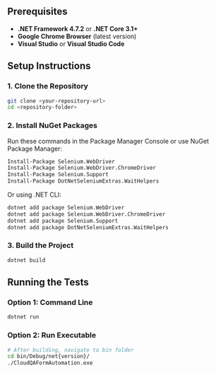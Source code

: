 ## Prerequisites

- **.NET Framework 4.7.2** or **.NET Core 3.1+**
- **Google Chrome Browser** (latest version)
- **Visual Studio** or **Visual Studio Code**

## Setup Instructions

### 1. Clone the Repository
```bash
git clone <your-repository-url>
cd <repository-folder>
```

### 2. Install NuGet Packages
Run these commands in the Package Manager Console or use NuGet Package Manager:

```bash
Install-Package Selenium.WebDriver
Install-Package Selenium.WebDriver.ChromeDriver
Install-Package Selenium.Support
Install-Package DotNetSeleniumExtras.WaitHelpers
```

Or using .NET CLI:
```bash
dotnet add package Selenium.WebDriver
dotnet add package Selenium.WebDriver.ChromeDriver
dotnet add package Selenium.Support
dotnet add package DotNetSeleniumExtras.WaitHelpers
```

### 3. Build the Project
```bash
dotnet build
```

## Running the Tests

### Option 1: Command Line
```bash
dotnet run
```

### Option 2: Run Executable
```bash
# After building, navigate to bin folder
cd bin/Debug/net{version}/
./CloudQAFormAutomation.exe
```
